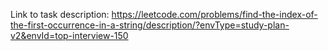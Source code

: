 Link to task description: https://leetcode.com/problems/find-the-index-of-the-first-occurrence-in-a-string/description/?envType=study-plan-v2&envId=top-interview-150

